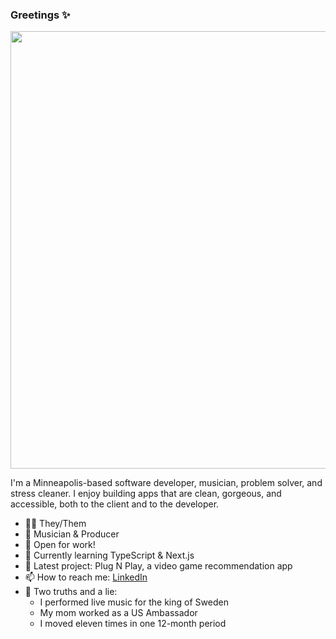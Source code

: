 ### Greetings ✨

<div align="center">
  <img src="https://user-images.githubusercontent.com/83024073/215297428-83d0a61b-e305-4ff9-a50f-3304a035794e.jpeg" width="700" />
</div>

I'm a Minneapolis-based software developer, musician, problem solver, and stress cleaner. I enjoy building apps that are clean, gorgeous, and accessible, both to the client and to the developer.


- 🏳️‍⚧️ They/Them
- 🎹 Musician & Producer
- 🔭 Open for work!
- 🌱 Currently learning TypeScript & Next.js
- 🚧 Latest project: Plug N Play, a video game recommendation app
- 📫 How to reach me: [LinkedIn](https://www.linkedin.com/in/august-mcallister/)
- 🤫 Two truths and a lie:
  - I performed live music for the king of Sweden
  - My mom worked as a US Ambassador
  - I moved eleven times in one 12-month period
